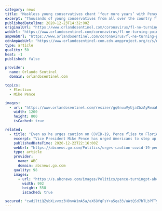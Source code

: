 ```yaml
---
category: news
title: "Maskless young conservatives chant ‘four more years’ with Pence at West Palm Beach conference that flouts COVID-19 rules"
excerpt: "Thousands of young conservatives from all over the country flocked to West Palm Beach for a four-day summit that flouted COVID-19 health guidelines and featured speeches from top conservative leaders,"
publishedDateTime: 2020-12-23T14:32:00Z
originalUrl: "https://www.orlandosentinel.com/coronavirus/fl-ne-turning-point-usa-conference-20201223-imqanbdptfd7bb622xnix5v6vi-story.html"
webUrl: "https://www.orlandosentinel.com/coronavirus/fl-ne-turning-point-usa-conference-20201223-imqanbdptfd7bb622xnix5v6vi-story.html"
ampWebUrl: "https://www.orlandosentinel.com/coronavirus/fl-ne-turning-point-usa-conference-20201223-imqanbdptfd7bb622xnix5v6vi-story.html?outputType=amp"
cdnAmpWebUrl: "https://www-orlandosentinel-com.cdn.ampproject.org/c/s/www.orlandosentinel.com/coronavirus/fl-ne-turning-point-usa-conference-20201223-imqanbdptfd7bb622xnix5v6vi-story.html?outputType=amp"
type: article
quality: 50
heat: -1
published: false

provider:
  name: Orlando Sentinel
  domain: orlandosentinel.com

topics:
  - Election
  - Mike Pence

images:
  - url: "https://www.orlandosentinel.com/resizer/gq6nuuVyUjaZbzAyRwuaHN_d6G4=/1200x0/top/cloudfront-us-east-1.images.arcpublishing.com/tronc/AOOTNBLPDJGGLA2PXCMQRNHIEQ.jpg"
    width: 1200
    height: 800
    isCached: true

related:
  - title: "Even as he urges caution on COVID-19, Pence flies to Florida to speak at large event"
    excerpt: "Vice President Mike Pence has urged Americans to step up precautions, but he flew to Florida to speak to thousands at an indoor summit held by a conservative youth group."
    publishedDateTime: 2020-12-22T22:16:00Z
    webUrl: "https://abcnews.go.com/Politics/urges-caution-covid-19-pence-flies-florida-speak/story?id=74858979"
    type: article
    provider:
      name: ABC
      domain: abcnews.go.com
    quality: 98
    images:
      - url: "https://s.abcnews.com/images/Politics/pence-turningpt-abc-rc-201222_1608662483585_hpMain_16x9_992.jpg"
        width: 992
        height: 558
        isCached: true

secured: "cwdiltiQZybXLvvxz3H0nvWimA5a/aX68YqFsY+a5qa33/uWtQSd7hTLbPTTy2eYhg/YHxM649xNAP7Uxcuu06KI5gUhAy4fC3xRK/by9IsQ4z0/buyJcGL0vWZoMCZla0yKdiddY2pPt7ZiSdAD3GdeLeJQJOCBi/LpzwvpfGqXQudlCgxYMxl1f+oiv6OWPpv7vrtQhHzM+pGMYjK9HV9SeAacbAeqmW1Hclnmo1ChfhqChlgmXpemaD4XbOk7pemioCjfdI6QYihhocCrpw8DZ/ZapVTcKImvVgE9GidU1L3RAY3rdTno/QEkBFPjfikh4zdF+wQUBiGeelZJSJIj0/EaOv9gTKF7k0Xl1jM=;kF3FkvZv15Ybn3UQQMNXew=="
---
```


